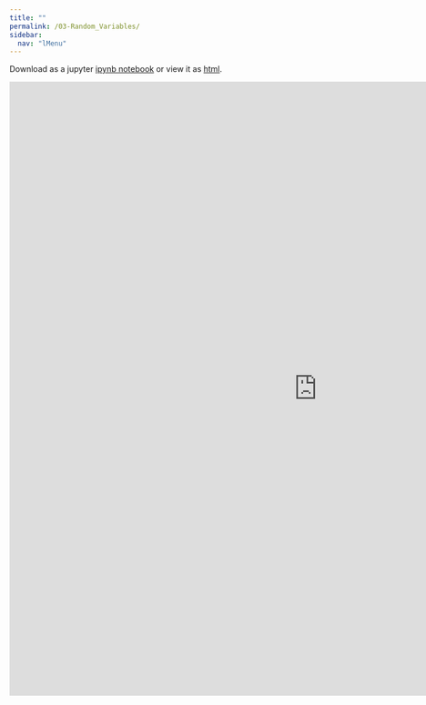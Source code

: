 ```yaml
---
title: ""
permalink: /03-Random_Variables/
sidebar:
  nav: "lMenu"
---
```


Download as a jupyter [ipynb notebook](https://datascience-intro.github.io/1MS041-2023/notebooks/03-Random_Variables.ipynb) or view it as [html](https://datascience-intro.github.io/1MS041-2023/notebooks/03-Random_Variables.html).

<iframe src="https://datascience-intro.github.io/1MS041-2023/notebooks/03-Random_Variables.html" width="1080" height="1080" frameborder="0"></iframe>

    